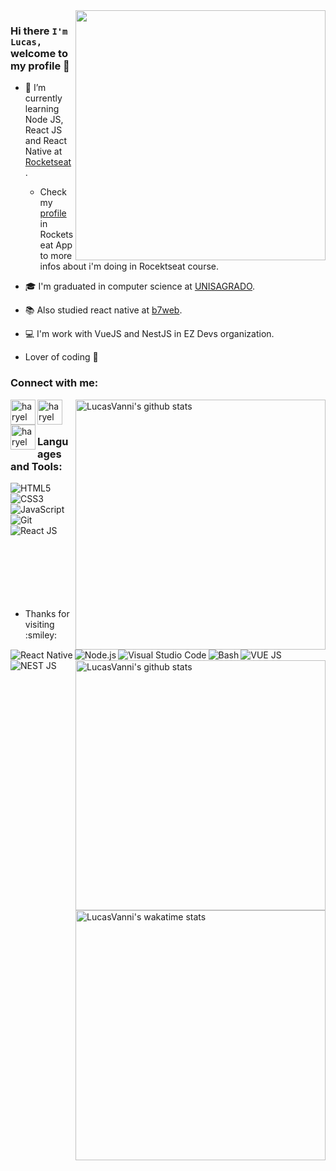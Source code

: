 <img align="right" width="400" src="https://www.cerebro.fit/uploads/thumbnails/course_thumbnails/course_thumbnail_default_70.jpg" />


### Hi there `I'm Lucas,` welcome to my profile 👋

- :rocket: I’m currently learning Node JS, React JS and React Native at [Rocketseat](https://rocketseat.com.br).
    - Check my [profile](https://app.rocketseat.com.br/me/lucas-vanni) in Rocketseat App to more infos about i'm doing in Rocektseat course. 
- :mortar_board: I'm graduated in computer science at [UNISAGRADO](https://unisagrado.edu.br).
- :books: Also studied react native at [b7web](https://b7web.com.br).
- :computer: I'm work with VueJS and NestJS in EZ Devs organization.

- Lover of coding :exploding_head:

### Connect with me: 

<img align="right" width="400" src="https://github-readme-stats.vercel.app/api/top-langs/?username=LucasVanni&layout=compact&theme=algolia" alt="LucasVanni's github stats" />

[<img align="left" alt="haryel gillet ramalho | LinkedIn"  width="40px" src="https://github.com/LucasVanni/LucasVanni/blob/master/imgs/linkedin.png" />][linkedin]
[<img align="left" alt="haryel gillet ramalho | Github" width="40px"  src="https://github.com/LucasVanni/LucasVanni/blob/master/imgs/github.png" />][github]
[<img align="left" alt="haryel gillet ramalho | E-mail" width="40px"  src="https://github.com/LucasVanni/LucasVanni/blob/master/imgs/outlook.png" />][outlook]

<br /><br />
<div>
    <h3>Languages and Tools:</h3>

  <div>
    <a href="https://developer.mozilla.org/pt-BR/docs/Web/HTML/HTML5"> 
        <img align="left" alt="HTML5" src="https://img.shields.io/badge/-HTML5-E54C21?style=for-the-badge&logoColor=fff&logo=html5" /> 
    </a>
    <a href="https://www.w3.org/Style/CSS/Overview.en.html">
        <img align="left" alt="CSS3" src="https://img.shields.io/badge/-CSS3-57A7E4?style=for-the-badge&logoColor=fff&logo=css3" />
    </a>
    <a href="https://developer.mozilla.org/pt-BR/docs/Web/JavaScript">
        <img align="left" alt="JavaScript" src="https://img.shields.io/badge/-Javascript-222222?style=for-the-badge&logoColor=ff0&logo=javascript" />
    </a>
    
  </div>
  <br/><br/> 
    <div>
        <a href="https://git-scm.com">
            <img align="left" alt="Git" src="https://img.shields.io/badge/-Git-F54D27?style=for-the-badge&logoColor=fff&logo=git" />
         </a>
         <a href="https://pt-br.reactjs.org">
            <img align="left" alt="React JS" src="https://img.shields.io/badge/-React-0499B0?style=for-the-badge&logoColor=fff&logo=react" />
        </a>
         <a href="https://reactnative.dev" >
            <img align="left" alt="React Native" src="https://img.shields.io/badge/-React_Native-0488B0?style=for-the-badge&logoColor=fff&logo=react" />
        </a>
    </div>
    <br/><br/>
     <div>
        <a href="https://nodejs.org/en/">
            <img align="left" alt="Node.js" src="https://img.shields.io/badge/-Node_JS-018635?style=for-the-badge&logoColor=fff&logo=node.js" />
        </a>
        <a href="https://code.visualstudio.com">
            <img align="left" alt="Visual Studio Code" src="https://img.shields.io/badge/-VS_Code-0074C1?style=for-the-badge&logoColor=fff&logo=visual-studio-code" />
        </a>
        <a href="https://ohmyz.sh">
            <img align="left" alt="Bash" src="https://img.shields.io/badge/-Terminal-0277BD?style=for-the-badge&logoColor=fff&logo=powershell" />
        </a>
    </div>
   <br/><br/>
   <div>
      <a href="https://vuejs.org">
        <img align="left" alt="VUE JS" src="https://img.shields.io/badge/-Vue_JS-31475E?style=for-the-badge&logoColor=3FB984&logo=vue.js" />
      </a>
     <a href="https://nestjs.com">
        <img align="left" alt="NEST JS" src="https://img.shields.io/badge/-NEST_JS-ccc?style=for-the-badge&logoColor=E0234E&logo=nestJS" />
      </a>
  </div>
 </div>
 <br />
 <div>
     <img align="right" width="400" src="https://github-readme-stats.vercel.app/api?username=LucasVanni&show_icons=true&theme=algolia&count_private=true" alt="LucasVanni's github stats" />
 </div>
 <br/><br/>  
 <br/><br/>  
 
 <img align="right" width="400" src="https://github-readme-stats.vercel.app/api/wakatime?username=lucasvanni&show_icons=true&theme=algolia" alt="LucasVanni's wakatime stats" />

<div align="center" >
   <ul align="left">
     <li align="left">Thanks for visiting :smiley:</li>
   </ul>
</div>
 
[linkedin]: https://www.linkedin.com/in/lucas-vanni/
[github]: https://github.com/LucasVanni
[outlook]: mailto:lucas.vanni@hotmail.com
